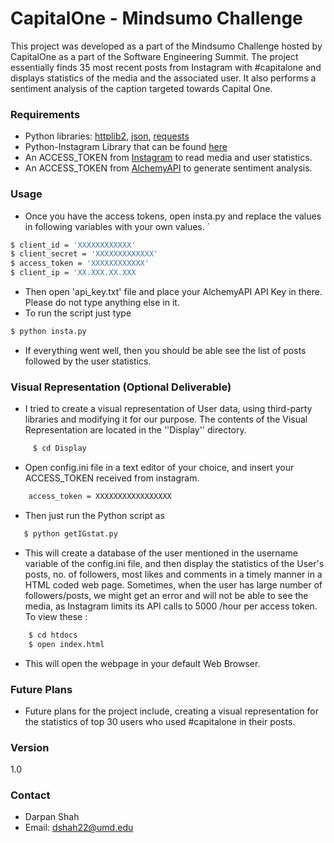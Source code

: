 # CapitalOne - Mindsumo Challenge

This project was developed as a part of the Mindsumo Challenge hosted by CapitalOne as a part of the Software Engineering Summit. The project essentially finds 35 most recent posts from Instagram with #capitalone and displays statistics of the media and the associated user. It also performs a sentiment analysis of the caption targeted towards Capital One.


### Requirements

  - Python libraries: [httplib2](https://pypi.python.org/pypi/httplib2), [json](https://pypi.python.org/pypi/simplejson/),  [requests](http://docs.python-requests.org/en/latest/user/install/#distribute-pip)
  - Python-Instagram Library that can be found [here](https://github.com/Instagram/python-instagram)
  - An ACCESS_TOKEN from [Instagram](https://instagram.com/developer/) to read media and user statistics. 
  - An ACCESS_TOKEN from [AlchemyAPI](www.alchemyapi.com) to generate sentiment analysis.

### Usage
 - Once you have the access tokens, open insta.py and replace the values in following variables with your own values.
`
``` sh 
$ client_id = 'XXXXXXXXXXXX'
$ client_secret = 'XXXXXXXXXXXXX'
$ access_token = 'XXXXXXXXXXXX'
$ client_ip = 'XX.XXX.XX.XXX                                                                   
```  

 - Then open 'api_key.txt' file and place your AlchemyAPI API Key in there. Please do not type anything else in it.
 - To run the script just type 
``` sh 
$ python insta.py
``` 
 - If everything went well, then you should be able see the list of posts followed by the user statistics.
 
### Visual Representation (Optional Deliverable)
   - I tried to create a visual representation of User data, using third-party libraries and modifying it for our purpose. The contents of the Visual Representation are located in the ''Display'' directory. 
 
``` sh
     $ cd Display
 ```
 - Open config.ini file in a text editor of your choice, and insert your ACCESS_TOKEN received from instagram.
 
 ``` sh
     access_token = XXXXXXXXXXXXXXXXX
 ```
  - Then just run the Python script as 
  ```sh
     $ python getIGstat.py
```
 - This will create a database of the user mentioned in the username variable of the config.ini file, and then display the statistics of the User's posts, no. of followers, most likes and comments in a timely manner in a HTML coded web page. Sometimes, when the user has large number of followers/posts, we might get an error and will not be able to see the media, as Instagram limits its API calls to 5000 /hour per access token. To view these :
 ```sh 
     $ cd htdocs 
     $ open index.html
```
 - This will open the webpage in your default Web Browser.
 

### Future Plans

 - Future plans for the project include, creating a visual representation for the statistics of top 30 users who used #capitalone in their posts.
 

### Version
1.0

### Contact
 - Darpan Shah
 - Email: dshah22@umd.edu

